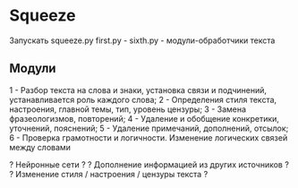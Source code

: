 # Squeeze

Запускать squeeze.py
first.py - sixth.py - модули-обработчики текста

Модули
-----
1 - Разбор текста на слова и знаки, установка связи и подчинений, устанавливается роль каждого слова;
2 - Определения стиля текста, настроения, главной темы, тип, уровень цензуры;
3 - Замена фразеологизмов, повторений;
4 - Удаление и обобщение конкретики, уточнений, пояснений;
5 - Удаление примечаний, дополнений, отсылок;
6 - Проверка грамотности и логичности. Изменение логических связей между словами

? Нейронные сети ?
? Дополнение информацией из других источников ?
? Изменение стиля / настроения / цензуры текста ?
